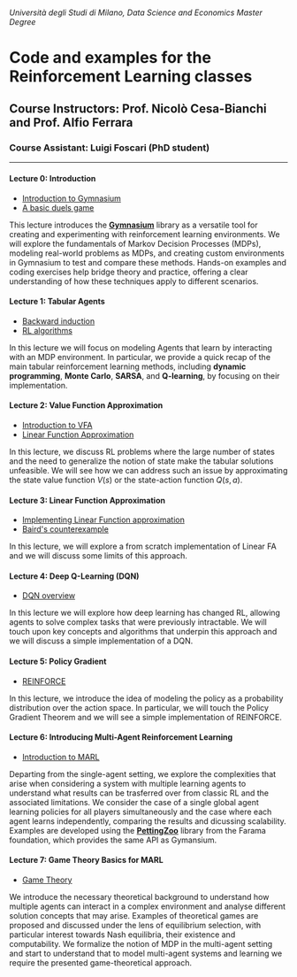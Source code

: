 ###### Università degli Studi di Milano, Data Science and Economics Master Degree

# Code and examples for the Reinforcement Learning classes

## Course Instructors: Prof. Nicolò Cesa-Bianchi and Prof. Alfio Ferrara

### Course Assistant: Luigi Foscari (PhD student)

---

#### Lecture 0: Introduction
- [Introduction to Gymnasium](L0.0-gym-introduction.ipynb)
- [A basic duels game](L0.1-basic-duels.ipynb)

This lecture introduces the **[Gymnasium](https://gymnasium.farama.org/)** library as a versatile tool for creating and experimenting with reinforcement learning environments. We will explore the fundamentals of Markov Decision Processes (MDPs), modeling real-world problems as MDPs, and creating custom environments in Gymnasium to test and compare these methods. Hands-on examples and coding exercises help bridge theory and practice, offering a clear understanding of how these techniques apply to different scenarios. 

#### Lecture 1: Tabular Agents
- [Backward induction](L1.0-tabular-agents-dp-backward-induction.ipynb)
- [RL algorithms](L1.1-tabular-agents-rl-algorithms.ipynb)

In this lecture we will focus on modeling Agents that learn by interacting with an MDP environment.
In particular, we provide a quick recap of the main tabular reinforcement learning methods, including **dynamic programming**, **Monte Carlo**, **SARSA**, and **Q-learning**, by focusing on their implementation.

#### Lecture 2: Value Function Approximation
- [Introduction to VFA](L2.0-value-function-approximation.ipynb)
- [Linear Function Approximation](L2.1-linear-function-approximation.ipynb)

In this lecture, we discuss RL problems where the large number of states and the need to generalize the notion of state make the tabular solutions unfeasible. We will see how we can address such an issue by approximating the state value function $V(s)$ or the state-action function $Q(s, a)$.

#### Lecture 3: Linear Function Approximation
- [Implementing Linear Function approximation](./L3.0-linear-fa.ipynb)
- [Baird's counterexample](./L3.1-baird.ipynb)

In this lecture, we will explore a from scratch implementation of Linear FA and we will discuss some limits of this approach.

#### Lecture 4: Deep Q-Learning (DQN)

- [DQN overview](./L4.0-dqn.ipynb)

In this lecture we will explore how deep learning has changed RL, allowing agents to solve complex tasks that were previously intractable. We will touch upon key concepts and algorithms that underpin this approach and we will discuss a simple implementation of a DQN.

#### Lecture 5: Policy Gradient

- [REINFORCE](./L5.0-reinforce.ipynb)

In this lecture, we introduce the idea of modeling the policy as a probability distribution over the action space. In particular, we will touch the Policy Gradient Theorem and we will see a simple implementation of REINFORCE.

#### Lecture 6: Introducing Multi-Agent Reinforcement Learning

- [Introduction to MARL](./L6.0-multiagent-rl.ipynb)

Departing from the single-agent setting, we explore the complexities that arise when considering a system with multiple learning agents to understand what results can be trasferred over from classic RL and the associated limitations. We consider the case of a single global agent learning policies for all players simultaneously and the case where each agent learns independently, comparing the results and dicussing scalability. Examples are developed using the **[PettingZoo](https://pettingzoo.farama.org/)** library from the Farama foundation, which provides the same API as Gymansium.

#### Lecture 7: Game Theory Basics for MARL

- [Game Theory](L7.0-introduction-to-game-theory.ipynb)

We introduce the necessary theoretical background to understand how multiple agents can interact in a complex environment and analyse different solution concepts that may arise. Examples of theoretical games are proposed and discussed under the lens of equilibrium selection, with particular interest towards Nash equilibria, their existence and computability. We formalize the notion of MDP in the multi-agent setting and start to understand that to model multi-agent systems and learning we require the presented game-theoretical approach.